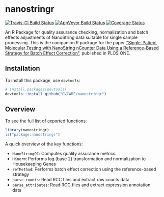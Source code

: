 nanostringr
===========

[![Travis-CI Build Status](https://travis-ci.org/OVCARE/nanostringr.svg?branch=master)](https://travis-ci.org/OVCARE/nanostringr)
[![AppVeyor Build Status](https://ci.appveyor.com/api/projects/status/github/OVCARE/nanostringr?branch=master&svg=true)](https://ci.appveyor.com/project/dchiu911/nanostringr)
[![Coverage Status](https://codecov.io/gh/OVCARE/nanostringr/branch/master/graph/badge.svg)](https://codecov.io/gh/OVCARE/nanostringr)

An R Package for quality assurance checking, normalization and batch effects adjustments of NanoString data suitable for single sample processing. This is the companion R package for the paper ["Single-Patient Molecular Testing with NanoString nCounter Data Using a Reference-Based Strategy for Batch Effect Correction"](http://journals.plos.org/plosone/article?id=10.1371/journal.pone.0153844), published in PLOS ONE.


Installation
------------

To install this package, use `devtools`:

``` r
# install.packages(devtools)
devtools::install_github("OVCARE/nanostringr")
```


Overview
--------

To see the full list of exported functions:

``` r
library(nanostringr)
ls("package:nanostringr")
```

A quick overview of the key functions:

-   `NanoStringQC`: Computes quality assurance metrics.
-   `HKnorm`: Performs log (base 2) transformation and normalization to Housekeeping Genes
-   `refMethod`: Performs batch effect correction using the reference-based strategy
-   `parse_counts`: Read RCC files and extract raw counts data
-   `parse_attributes`: Read RCC files and extract expression annotation data
